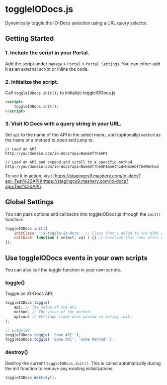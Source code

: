 # toggleIODocs.js

Dynamically toggle the IO-Docs selection using a URL query selector.

## Getting Started

### 1. Include the script in your Portal.

Add the script under `Manage` > `Portal` > `Portal Settings`. You can either add it as an external script or inline the code.

### 2. Initialize the script.

Call `toggleIODocs.init();` to initialize toggleIODocs.js

```html
<script>
	toggleIODocs.init();
</script>
```

### 3. Visit IO Docs with a query string in your URL.

Set `api` to the name of the API in the select menu, and (optionally) `method` as the name of a method to open and jump to.

```
// Load an API
http://yourdomain.com/io-docs?api=NameOfTheAPI

// Load an API and expand and scroll to a specific method
http://yourdomain.com/io-docs?api=NameOfTheAPI&method=NameOfTheMethod
```

To see it in action, visit [https://stagingcs9.mashery.com/io-docs?api=Test%20API](https://stagingcs9.mashery.com/io-docs?api=Test%20API).


## Global Settings

You can pass options and callbacks into toggleIODocs.js through the `init()` function:

```js
toggleIODocs.init({
    initClass: 'js-toggle-io-docs', // Class that's added to the HTML element on init
    callback: function ( select, val ) {} // Function that runs after content is highlighted
});
```


## Use toggleIODocs events in your own scripts

You can also call the toggle function in your own scripts.

### toggle()

Toggle an IO-Docs API.

```js
toggleIODocs.toggle(
    api, // The value of the API
    method, // The value of the method
    options // Settings (same ones passed in during init)
);

// Examples
toggleIODocs.toggle( 'Some API' );
toggleIODocs.toggle( 'Some API', 'Some Method' );
```

### destroy()

Destroy the current `toggleIODocs.init()`. This is called automatically during the init function to remove any existing initializations.

```js
toggleIODocs.destroy();
```